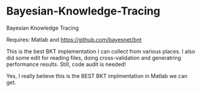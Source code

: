 # Bayesian-Knowledge-Tracing
Bayesian Knowledge Tracing


Requires: Matlab and https://github.com/bayesnet/bnt

This is the best BKT implementation I can collect from various places. I also did some edit for reading files, doing cross-validation and generatring performance results. Still, code audit is needed! 

Yes, I really believe this is the BEST BKT implmentation in Matlab we can get. 
